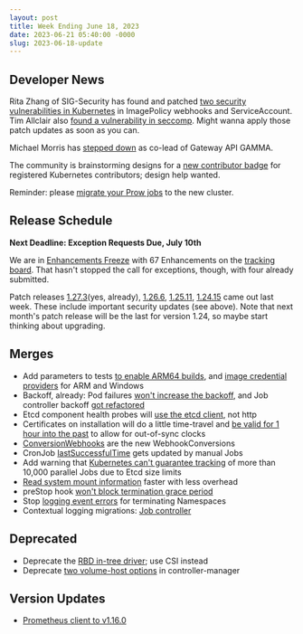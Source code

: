 ```yaml
---
layout: post
title: Week Ending June 18, 2023
date: 2023-06-21 05:40:00 -0000
slug: 2023-06-18-update
---
```


## Developer News

Rita Zhang of SIG-Security has found and patched [two security vulnerabilities in Kubernetes](https://github.com/kubernetes/kubernetes/issues/118640) in ImagePolicy webhooks and ServiceAccount.  Tim Allclair also [found a vulnerability in seccomp](https://github.com/kubernetes/kubernetes/issues/118690). Might wanna apply those patch updates as soon as you can.

Michael Morris has [stepped down](https://groups.google.com/a/kubernetes.io/g/dev/c/RsJhn38f9TA) as co-lead of Gateway API GAMMA.

The community is brainstorming designs for a [new contributor badge](https://github.com/kubernetes/steering/issues/265) for registered Kubernetes contributors; design help wanted.

Reminder: please [migrate your Prow jobs](https://groups.google.com/a/kubernetes.io/g/dev/c/H5-G2bQGgds) to the new cluster.

## Release Schedule

**Next Deadline: Exception Requests Due, July 10th**

We are in [Enhancements Freeze](https://groups.google.com/a/kubernetes.io/g/dev/c/xzFXaPZb2dU) with 67 Enhancements on the [tracking board](https://github.com/orgs/kubernetes/projects/140/views/1?filterQuery=status%3ATracked). That hasn't stopped the call for exceptions, though, with four already submitted.

Patch releases [1.27.3](https://github.com/kubernetes/kubernetes/blob/master/CHANGELOG/CHANGELOG-1.27.md)(yes, already), [1.26.6](https://github.com/kubernetes/kubernetes/blob/master/CHANGELOG/CHANGELOG-1.26.md), [1.25.11](https://github.com/kubernetes/kubernetes/blob/master/CHANGELOG/CHANGELOG-1.25.md), [1.24.15](https://github.com/kubernetes/kubernetes/blob/master/CHANGELOG/CHANGELOG-1.24.md) came out last week.  These include important security updates (see above).  Note that next month's patch release will be the last for version 1.24, so maybe start thinking about upgrading.

## Merges

* Add parameters to tests [to enable ARM64 builds](https://github.com/kubernetes/kubernetes/pull/118567), and [image credential providers](https://github.com/kubernetes/kubernetes/pull/117522) for ARM and Windows
* Backoff, already: Pod failures [won't increase the backoff](https://github.com/kubernetes/kubernetes/pull/118759), and Job controller backoff [got refactored](https://github.com/kubernetes/kubernetes/pull/118615)
* Etcd component health probes will [use the etcd client](https://github.com/kubernetes/kubernetes/pull/118460), not http
* Certificates on installation will do a little time-travel and [be valid for 1 hour into the past](https://github.com/kubernetes/kubernetes/pull/118631) to allow for out-of-sync clocks
* [ConversionWebhooks](https://github.com/kubernetes/kubernetes/pull/118542) are the new WebhookConversions
* CronJob [lastSuccessfulTime](https://github.com/kubernetes/kubernetes/pull/118530) gets updated by manual Jobs
* Add warning that [Kubernetes can't guarantee tracking](https://github.com/kubernetes/kubernetes/pull/118420) of more than 10,000 parallel Jobs due to Etcd size limits
* [Read system mount information](https://github.com/kubernetes/kubernetes/pull/117896) faster with less overhead
* preStop hook [won't block termination grace period](https://github.com/kubernetes/kubernetes/pull/115835)
* Stop [logging event errors](https://github.com/kubernetes/kubernetes/pull/114849) for terminating Namespaces
* Contextual logging migrations: [Job controller](https://github.com/kubernetes/kubernetes/pull/116910)

## Deprecated

* Deprecate the [RBD in-tree driver](https://github.com/kubernetes/kubernetes/pull/118552); use CSI instead
* Deprecate [two volume-host options](https://github.com/kubernetes/kubernetes/pull/118128) in controller-manager

## Version Updates

* [Prometheus client to v1.16.0](https://github.com/kubernetes/kubernetes/pull/118689)
